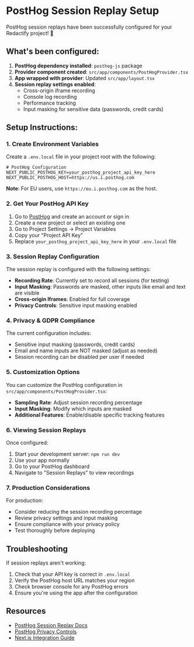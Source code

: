 # PostHog Session Replay Setup

PostHog session replays have been successfully configured for your Redactify project! 🎉

## What's been configured:

1. **PostHog dependency installed**: `posthog-js` package
2. **Provider component created**: `src/app/components/PostHogProvider.tsx`
3. **App wrapped with provider**: Updated `src/app/layout.tsx`
4. **Session replay settings enabled**:
   - Cross-origin iframe recording
   - Console log recording  
   - Performance tracking
   - Input masking for sensitive data (passwords, credit cards)

## Setup Instructions:

### 1. Create Environment Variables

Create a `.env.local` file in your project root with the following:

```env
# PostHog Configuration
NEXT_PUBLIC_POSTHOG_KEY=your_posthog_project_api_key_here
NEXT_PUBLIC_POSTHOG_HOST=https://us.i.posthog.com
```

**Note**: For EU users, use `https://eu.i.posthog.com` as the host.

### 2. Get Your PostHog API Key

1. Go to [PostHog](https://posthog.com) and create an account or sign in
2. Create a new project or select an existing one
3. Go to Project Settings → Project Variables
4. Copy your "Project API Key" 
5. Replace `your_posthog_project_api_key_here` in your `.env.local` file

### 3. Session Replay Configuration

The session replay is configured with the following settings:

- **Recording Rate**: Currently set to record all sessions (for testing)
- **Input Masking**: Passwords are masked, other inputs like email and text are visible
- **Cross-origin Iframes**: Enabled for full coverage
- **Privacy Controls**: Sensitive input masking enabled

### 4. Privacy & GDPR Compliance

The current configuration includes:
- Sensitive input masking (passwords, credit cards)
- Email and name inputs are NOT masked (adjust as needed)
- Session recording can be disabled per user if needed

### 5. Customization Options

You can customize the PostHog configuration in `src/app/components/PostHogProvider.tsx`:

- **Sampling Rate**: Adjust session recording percentage
- **Input Masking**: Modify which inputs are masked
- **Additional Features**: Enable/disable specific tracking features

### 6. Viewing Session Replays

Once configured:
1. Start your development server: `npm run dev`
2. Use your app normally
3. Go to your PostHog dashboard
4. Navigate to "Session Replays" to view recordings

### 7. Production Considerations

For production:
- Consider reducing the session recording percentage
- Review privacy settings and input masking
- Ensure compliance with your privacy policy
- Test thoroughly before deploying

## Troubleshooting

If session replays aren't working:
1. Check that your API key is correct in `.env.local`
2. Verify the PostHog host URL matches your region
3. Check browser console for any PostHog errors
4. Ensure you're using the app after the configuration

## Resources

- [PostHog Session Replay Docs](https://posthog.com/docs/session-replay)
- [PostHog Privacy Controls](https://posthog.com/docs/privacy)
- [Next.js Integration Guide](https://posthog.com/docs/libraries/next-js)
